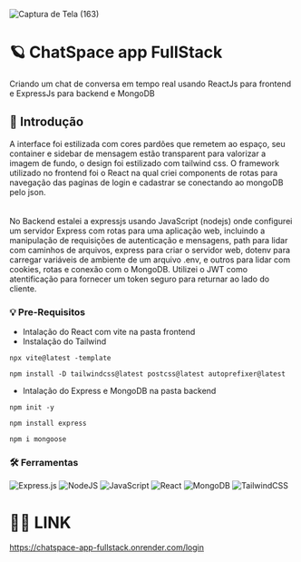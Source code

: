 ![Captura de Tela (163)](https://github.com/PauloAquarius0299/chatspace-app-fullstack/assets/114706743/3970bcfe-9d97-4a07-9f3b-32347a71515b)
# 🪐 ChatSpace app FullStack
Criando um chat de conversa em tempo real usando ReactJs para frontend e ExpressJs para backend e MongoDB
## 🌟 Introdução 
A interface foi estilizada com cores pardões que remetem ao espaço, seu container e sidebar de mensagem estão transparent para valorizar a imagem de fundo, o design foi estilizado com tailwind css. O framework utilizado no frontend foi o React na qual criei components de rotas para navegação das paginas de login e cadastrar se conectando ao mongoDB pelo json.  
<br />
<br/>
No Backend estalei a expressjs usando JavaScript (nodejs) onde configurei um servidor Express com rotas para uma aplicação web, incluindo a manipulação de requisições de autenticação e mensagens, path para lidar com caminhos de arquivos, express para criar o servidor web, dotenv para carregar variáveis de ambiente de um arquivo .env, e outros para lidar com cookies, rotas e conexão com o MongoDB. Utilizei o JWT como atentificação para fornecer um token seguro para returnar ao lado do cliente.  
### 💡 Pre-Requisitos 
* Intalação do React com vite na pasta frontend
* Instalação do Tailwind
```
npx vite@latest -template 
```
```
npm install -D tailwindcss@latest postcss@latest autoprefixer@latest
```
* Intalação do Express e MongoDB na pasta backend
```
npm init -y
```
```
npm install express
```
```
npm i mongoose
```
### 🛠️ Ferramentas
![Express.js](https://img.shields.io/badge/express.js-%23404d59.svg?style=for-the-badge&logo=express&logoColor=%2361DAFB)
![NodeJS](https://img.shields.io/badge/node.js-6DA55F?style=for-the-badge&logo=node.js&logoColor=white)
![JavaScript](https://img.shields.io/badge/javascript-%23323330.svg?style=for-the-badge&logo=javascript&logoColor=%23F7DF1E)
![React](https://img.shields.io/badge/react-%2320232a.svg?style=for-the-badge&logo=react&logoColor=%2361DAFB)
![MongoDB](https://img.shields.io/badge/MongoDB-%234ea94b.svg?style=for-the-badge&logo=mongodb&logoColor=white)
![TailwindCSS](https://img.shields.io/badge/tailwindcss-%2338B2AC.svg?style=for-the-badge&logo=tailwind-css&logoColor=white)
# 👨‍🚀 LINK 
https://chatspace-app-fullstack.onrender.com/login
